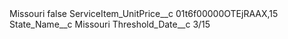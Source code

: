 <?xml version="1.0" encoding="UTF-8"?>
<CustomMetadata xmlns="http://soap.sforce.com/2006/04/metadata" xmlns:xsi="http://www.w3.org/2001/XMLSchema-instance" xmlns:xsd="http://www.w3.org/2001/XMLSchema">
    <label>Missouri</label>
    <protected>false</protected>
    <values>
        <field>ServiceItem_UnitPrice__c</field>
        <value xsi:type="xsd:string">01t6f00000OTEjRAAX,15</value>
    </values>
    <values>
        <field>State_Name__c</field>
        <value xsi:type="xsd:string">Missouri</value>
    </values>
    <values>
        <field>Threshold_Date__c</field>
        <value xsi:type="xsd:string">3/15</value>
    </values>
</CustomMetadata>
